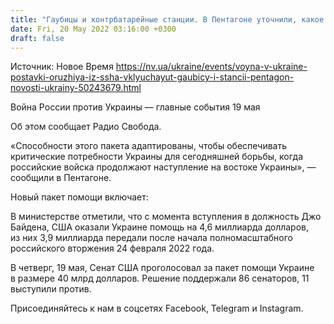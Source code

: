 ```yaml
---
title: "Гаубицы и контрбатарейные станции. В Пентагоне уточнили, какое оружие передадут Украине в рамках новой помощи"
date: Fri, 20 May 2022 03:16:00 +0300
draft: false
---
```

Источник: Новое Время https://nv.ua/ukraine/events/voyna-v-ukraine-postavki-oruzhiya-iz-ssha-vklyuchayut-gaubicy-i-stancii-pentagon-novosti-ukrainy-50243679.html


Война России против Украины — главные события 19 мая

 Об этом сообщает Радио Свобода.

«Способности этого пакета адаптированы, чтобы обеспечивать критические потребности Украины для сегодняшней борьбы, когда российские войска продолжают наступление на востоке Украины», — сообщили в Пентагоне.

Новый пакет помощи включает:

В министерстве отметили, что с момента вступления в должность Джо Байдена, США оказали Украине помощь на 4,6 миллиарда долларов, из них 3,9 миллиарда передали после начала полномасштабного российского вторжения 24 февраля 2022 года.

В четверг, 19 мая, Сенат США проголосовал за пакет помощи Украине в размере 40 млрд долларов. Решение поддержали 86 сенаторов, 11 выступили против.

Присоединяйтесь к нам в соцсетях Facebook, Telegram и Instagram.
